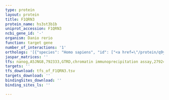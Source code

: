 ```yaml
---
type: protein
layout: protein
title: F1QRN3
protein_name: hs3st3b1b
uniprot_accession: F1QRN3
ncbi_gene_id: '-'
organism: Danio rerio
function: target gene
number_of_interactions: '1'
orthologs: '[{"species": "Homo sapiens", "id": ["<a href=\"/protein/q9y663\">Q9Y663</a>", "<a href=\"/protein/q9y662\">Q9Y662</a>"]}, {"species": "Mus musculus", "id": ["<a href=\"/protein/q9qzs6\">Q9QZS6</a>", "<a href=\"/protein/q8bkn6\">Q8BKN6</a>"]}, {"species": "Rattus norvegicus", "id": ["<a href=\"/protein/d3zta9\">D3ZTA9</a>", "<a href=\"/protein/d3zfr1\">D3ZFR1</a>"]}, {"species": "Drosophila melanogaster", "id": ["<a href=\"/protein/q9vwj7\">Q9VWJ7</a>"]}, {"species": "Caenorhabditis elegans", "id": ["<a href=\"/protein/q4tta0\">Q4TTA0</a>"]}]'
jaspar_matrices: ''
tfs: nanog,A5JNG8,792333,GTRD,chromatin immunoprecipitation assay,27924024%5Buid%5D,No
targets: ''
tfs_download: tfs_of_F1QRN3.tsv
targets_download: ''
bindingSites_download: ''
binding_sites_ls: ''

---
```


